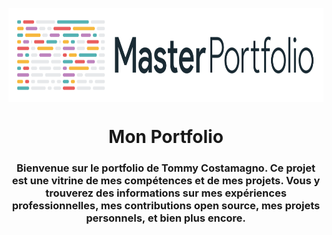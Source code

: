 <p align="center"> 
    <img src="images/masterportfolio-banner-light.png" align="center" height="150"></img>
</p>

<h1 align="center"> Mon Portfolio
 </h1> 
<h3 align="center">
Bienvenue sur le portfolio de Tommy Costamagno. Ce projet est une vitrine de mes compétences et de mes projets. Vous y trouverez des informations sur mes expériences professionnelles, mes contributions open source, mes projets personnels, et bien plus encore.</h3>
